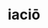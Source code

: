 ---
title: iaciō
meaning: to throw
ch: [ten, f1, f]
pos: verb
inf: iacere
secondppstem: iac
infend: ere
conjugation: third
derivatives: eject, projector
sixms: I
six: y
---